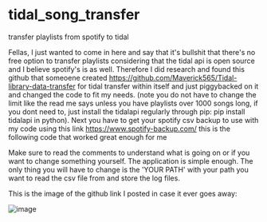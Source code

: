 # tidal_song_transfer
transfer playlists from spotify to tidal

Fellas, I just wanted to come in here and say that it's bullshit that there's no free option to transfer playlists considering that the tidal api is open source and I believe spotify's is as well. Therefore I did research and found this github that someoene created https://github.com/Maverick565/Tidal-library-data-transfer for tidal transfer within itself and just piggybacked on it and changed the code to fit my needs. (note you do not have to change the limit like the read me says unless you have playlists over 1000 songs long, if you dont need to, just install the tidalapi regularly through pip: pip install tidalapi in python). 
Next you have to get your spotify csv backup to use with my code using this link https://www.spotify-backup.com/
this is the following code that worked great enough for me

Make sure to read the comments to understand what is going on or if you want to change something yourself. The application is simple enough.
The only thing you will have to change is the 'YOUR PATH' with your path you want to read the csv file from and store the log files.

This is the image of the github link I posted in case it ever goes away:

![image](https://github.com/user-attachments/assets/6f9c28e0-fa8d-4883-b74f-f02492d2bae4)
